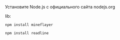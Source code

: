 Установите Node.js с официального сайта nodejs.org

lib:

```npm install mineflayer```

```npm install readline```


